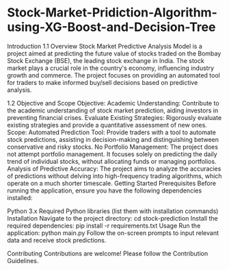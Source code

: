 # Stock-Market-Pridiction-Algorithm-using-XG-Boost-and-Decision-Tree
Introduction
1.1 Overview
Stock Market Predictive Analysis Model is a project aimed at predicting the future value of stocks traded on the Bombay Stock Exchange (BSE), the leading stock exchange in India. The stock market plays a crucial role in the country's economy, influencing industry growth and commerce. The project focuses on providing an automated tool for traders to make informed buy/sell decisions based on predictive analysis.

1.2 Objective and Scope
Objective:
Academic Understanding: Contribute to the academic understanding of stock market prediction, aiding investors in preventing financial crises.
Evaluate Existing Strategies: Rigorously evaluate existing strategies and provide a quantitative assessment of new ones.
Scope:
Automated Prediction Tool: Provide traders with a tool to automate stock predictions, assisting in decision-making and distinguishing between conservative and risky stocks.
No Portfolio Management: The project does not attempt portfolio management. It focuses solely on predicting the daily trend of individual stocks, without allocating funds or managing portfolios.
Analysis of Predictive Accuracy: The project aims to analyze the accuracies of predictions without delving into high-frequency trading algorithms, which operate on a much shorter timescale.
Getting Started
Prerequisites
Before running the application, ensure you have the following dependencies installed:

Python 3.x
Required Python libraries (list them with installation commands)
Installation
Navigate to the project directory:
cd stock-prediction
Install the required dependencies:
pip install -r requirements.txt
Usage
Run the application:
python main.py
Follow the on-screen prompts to input relevant data and receive stock predictions.

Contributing
Contributions are welcome! Please follow the Contribution Guidelines.

